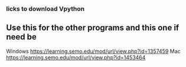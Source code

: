 ### licks to download Vpython ###
## Use this for the other programs and this one if need be ##
Windows 
https://learning.semo.edu/mod/url/view.php?id=1357459
Mac 
https://learning.semo.edu/mod/url/view.php?id=1453464
